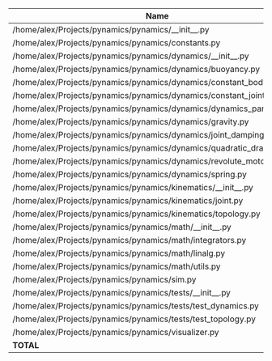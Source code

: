| Name                                                                     |    Stmts |     Miss |   Cover |
|------------------------------------------------------------------------- | -------: | -------: | ------: |
| /home/alex/Projects/pynamics/pynamics/\_\_init\_\_.py                    |        0 |        0 |    100% |
| /home/alex/Projects/pynamics/pynamics/constants.py                       |        4 |        0 |    100% |
| /home/alex/Projects/pynamics/pynamics/dynamics/\_\_init\_\_.py           |        9 |        0 |    100% |
| /home/alex/Projects/pynamics/pynamics/dynamics/buoyancy.py               |       31 |        1 |     97% |
| /home/alex/Projects/pynamics/pynamics/dynamics/constant\_body\_force.py  |       14 |        0 |    100% |
| /home/alex/Projects/pynamics/pynamics/dynamics/constant\_joint\_force.py |       10 |        0 |    100% |
| /home/alex/Projects/pynamics/pynamics/dynamics/dynamics\_parent.py       |       49 |        5 |     90% |
| /home/alex/Projects/pynamics/pynamics/dynamics/gravity.py                |       13 |        0 |    100% |
| /home/alex/Projects/pynamics/pynamics/dynamics/joint\_damping.py         |       10 |        0 |    100% |
| /home/alex/Projects/pynamics/pynamics/dynamics/quadratic\_drag.py        |       60 |        4 |     93% |
| /home/alex/Projects/pynamics/pynamics/dynamics/revolute\_motor.py        |       28 |        2 |     93% |
| /home/alex/Projects/pynamics/pynamics/dynamics/spring.py                 |       21 |        0 |    100% |
| /home/alex/Projects/pynamics/pynamics/kinematics/\_\_init\_\_.py         |        0 |        0 |    100% |
| /home/alex/Projects/pynamics/pynamics/kinematics/joint.py                |      144 |        5 |     97% |
| /home/alex/Projects/pynamics/pynamics/kinematics/topology.py             |      332 |       60 |     82% |
| /home/alex/Projects/pynamics/pynamics/math/\_\_init\_\_.py               |        0 |        0 |    100% |
| /home/alex/Projects/pynamics/pynamics/math/integrators.py                |       34 |        7 |     79% |
| /home/alex/Projects/pynamics/pynamics/math/linalg.py                     |       14 |        0 |    100% |
| /home/alex/Projects/pynamics/pynamics/math/utils.py                      |        6 |        1 |     83% |
| /home/alex/Projects/pynamics/pynamics/sim.py                             |      183 |       11 |     94% |
| /home/alex/Projects/pynamics/pynamics/tests/\_\_init\_\_.py              |        0 |        0 |    100% |
| /home/alex/Projects/pynamics/pynamics/tests/test\_dynamics.py            |      185 |        1 |     99% |
| /home/alex/Projects/pynamics/pynamics/tests/test\_topology.py            |       86 |        6 |     93% |
| /home/alex/Projects/pynamics/pynamics/visualizer.py                      |      115 |       17 |     85% |
|                                                                **TOTAL** | **1348** |  **120** | **91%** |
